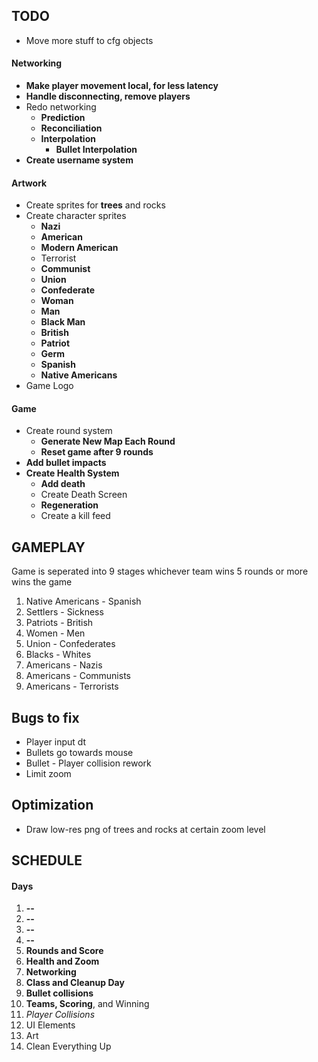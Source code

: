 ## TODO

* Move more stuff to cfg objects

#### Networking
* **Make player movement local, for less latency**
* **Handle disconnecting, remove players**
* Redo networking
  * **Prediction**
  * **Reconciliation**
  * **Interpolation**
    * **Bullet Interpolation**
* **Create username system**

#### Artwork
* Create sprites for **trees** and rocks
* Create character sprites
  * **Nazi**
  * **American**
  * **Modern American**
  * Terrorist
  * **Communist**
  * **Union**
  * **Confederate**
  * **Woman**
  * **Man**
  * **Black Man**
  * **British**
  * **Patriot**
  * **Germ**
  * **Spanish**
  * **Native Americans**
* Game Logo

#### Game
* Create round system
  * **Generate New Map Each Round**
  * **Reset game after 9 rounds**
* **Add bullet impacts**
* **Create Health System**
  * **Add death**
  * Create Death Screen
  * **Regeneration**
  * Create a kill feed



## GAMEPLAY

Game is seperated into 9 stages whichever team wins 5 rounds or more wins the game
1. Native Americans - Spanish
2. Settlers - Sickness
3. Patriots - British
4. Women - Men
5. Union - Confederates
6. Blacks - Whites
7. Americans - Nazis
8. Americans - Communists
9. Americans - Terrorists

## Bugs to fix

* Player input dt
* Bullets go towards mouse
* Bullet - Player collision rework
* Limit zoom

## Optimization

* Draw low-res png of trees and rocks at certain zoom level


## SCHEDULE

#### Days
1. **--**
2. **--**
3. **--**
4. **--**
5. **Rounds and Score**
6. **Health and Zoom**
7. **Networking**
8. **Class and Cleanup Day**
9. **Bullet collisions**
10. **Teams, Scoring**, and Winning
11. *Player Collisions*
12. UI Elements
13. Art
14. Clean Everything Up

